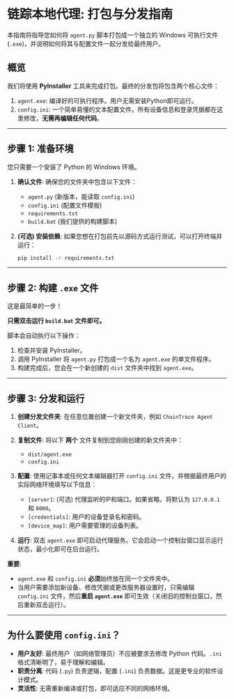 # 链踪本地代理: 打包与分发指南

本指南将指导您如何将 `agent.py` 脚本打包成一个独立的 Windows 可执行文件 (`.exe`)，并说明如何将其与配置文件一起分发给最终用户。

## 概览

我们将使用 **PyInstaller** 工具来完成打包。最终的分发包将包含两个核心文件：

1.  `agent.exe`: 编译好的可执行程序。用户无需安装Python即可运行。
2.  `config.ini`: 一个简单易懂的文本配置文件。所有设备信息和登录凭据都在这里修改，**无需再编辑任何代码**。

---

## 步骤 1: 准备环境

您只需要一个安装了 Python 的 Windows 环境。

1.  **确认文件**: 确保您的文件夹中包含以下文件：
    -   `agent.py` (新版本，能读取 `config.ini`)
    -   `config.ini` (配置文件模板)
    -   `requirements.txt`
    -   `build.bat` (我们提供的构建脚本)

2.  **(可选) 安装依赖**: 如果您想在打包前先以源码方式运行测试，可以打开终端并运行：
    ```bash
    pip install -r requirements.txt
    ```

---

## 步骤 2: 构建 `.exe` 文件

这是最简单的一步！

**只需双击运行 `build.bat` 文件即可。**

脚本会自动执行以下操作：
1.  检查并安装 PyInstaller。
2.  调用 PyInstaller 将 `agent.py` 打包成一个名为 `agent.exe` 的单文件程序。
3.  构建完成后，您会在一个新创建的 `dist` 文件夹中找到 `agent.exe`。

---

## 步骤 3: 分发和运行

1.  **创建分发文件夹**: 在任意位置创建一个新文件夹，例如 `ChainTrace Agent Client`。

2.  **复制文件**: 将以下 **两个** 文件复制到您刚刚创建的新文件夹中：
    -   `dist/agent.exe`
    -   `config.ini`

3.  **配置**: 使用记事本或任何文本编辑器打开 `config.ini` 文件，并根据最终用户的实际网络环境填写以下信息：
    -   `[server]`: (可选) 代理监听的IP和端口。如果省略，将默认为 `127.0.0.1` 和 `8000`。
    -   `[credentials]`: 用户的设备登录名和密码。
    -   `[device_map]`: 用户需要管理的设备列表。

4.  **运行**: 双击 `agent.exe` 即可启动代理服务。它会启动一个控制台窗口显示运行状态，最小化即可在后台运行。

**重要**:
-   `agent.exe` 和 `config.ini` **必须**始终放在同一个文件夹中。
-   当用户需要添加新设备、修改凭据或更改服务器设置时，只需编辑 `config.ini` 文件，然后**重启 `agent.exe`** 即可生效（关闭旧的控制台窗口，然后重新双击运行）。

---

## 为什么要使用 `config.ini`？

-   **用户友好**: 最终用户（如网络管理员）不应被要求去修改 Python 代码。`.ini` 格式清晰明了，易于理解和编辑。
-   **职责分离**: 代码 (`.py`) 负责逻辑，配置 (`.ini`) 负责数据。这是更专业的软件设计模式。
-   **灵活性**: 无需重新编译或打包，即可适应不同的网络环境。
